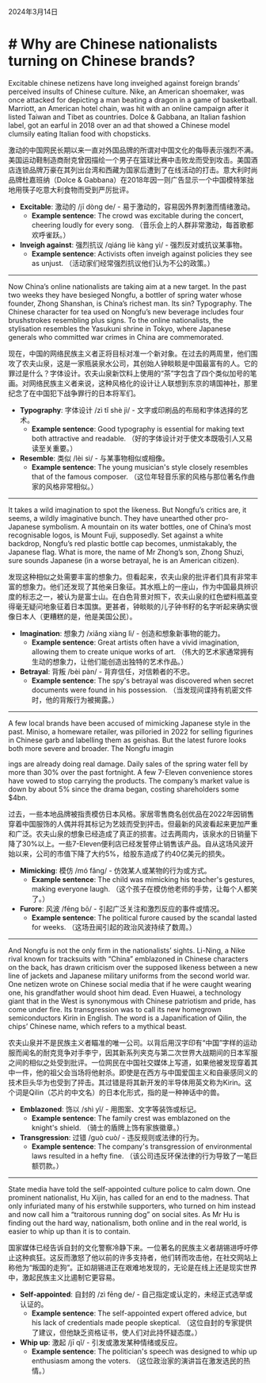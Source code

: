 2024年3月14日
# # Why are Chinese nationalists turning on Chinese brands?
Excitable chinese netizens have long inveighed against foreign brands’ perceived insults of Chinese culture. Nike, an American shoemaker, was once attacked for depicting a man beating a dragon in a game of basketball. Marriott, an American hotel chain, was hit with an online campaign after it listed Taiwan and Tibet as countries. Dolce & Gabbana, an Italian fashion label, got an earful in 2018 over an ad that showed a Chinese model clumsily eating Italian food with chopsticks.

激动的中国网民长期以来一直对外国品牌的所谓对中国文化的侮辱表示强烈不满。美国运动鞋制造商耐克曾因描绘一个男子在篮球比赛中击败龙而受到攻击。美国酒店连锁品牌万豪在其列出台湾和西藏为国家后遭到了在线活动的打击。意大利时尚品牌杜嘉班纳（Dolce & Gabbana）在2018年因一则广告显示一个中国模特笨拙地用筷子吃意大利食物而受到严厉批评。

- **Excitable**: 激动的 /jī dòng de/ - 易于激动的，容易因外界刺激而情绪激动。
    - **Example sentence**: The crowd was excitable during the concert, cheering loudly for every song. （音乐会上的人群非常激动，每首歌都欢呼雀跃。）
- **Inveigh against**: 强烈抗议 /qiáng liè kàng yì/ - 强烈反对或抗议某事物。
    - **Example sentence**: Activists often inveigh against policies they see as unjust. （活动家们经常强烈抗议他们认为不公的政策。）

---

Now China’s online nationalists are taking aim at a new target. In the past two weeks they have besieged Nongfu, a bottler of spring water whose founder, Zhong Shanshan, is China’s richest man. Its sin? Typography. The Chinese character for tea used on Nongfu’s new beverage includes four brushstrokes resembling plus signs. To the online nationalists, the stylisation resembles the Yasukuni shrine in Tokyo, where Japanese generals who committed war crimes in China are commemorated.

现在，中国的网络民族主义者正将目标对准一个新对象。在过去的两周里，他们围攻了农夫山泉，这是一家瓶装泉水公司，其创始人钟睒睒是中国最富有的人。它的罪过是什么？字体设计。农夫山泉新饮料上使用的“茶”字包含了四个类似加号的笔画。对网络民族主义者来说，这种风格化的设计让人联想到东京的靖国神社，那里纪念了在中国犯下战争罪行的日本将军们。

- **Typography**: 字体设计 /zì tǐ shè jì/ - 文字或印刷品的布局和字体选择的艺术。
    - **Example sentence**: Good typography is essential for making text both attractive and readable. （好的字体设计对于使文本既吸引人又易读至关重要。）
- **Resemble**: 类似 /lèi sì/ - 与某事物相似或相像。
    - **Example sentence**: The young musician's style closely resembles that of the famous composer. （这位年轻音乐家的风格与那位著名作曲家的风格非常相似。）

---

It takes a wild imagination to spot the likeness. But Nongfu’s critics are, it seems, a wildly imaginative bunch. They have unearthed other pro-Japanese symbolism. A mountain on its water bottles, one of China’s most recognisable logos, is Mount Fuji, supposedly. Set against a white backdrop, Nongfu’s red plastic bottle cap becomes, unmistakably, the Japanese flag. What is more, the name of Mr Zhong’s son, Zhong Shuzi, sure sounds Japanese (in a worse betrayal, he is an American citizen).

发现这种相似之处需要丰富的想象力。但看起来，农夫山泉的批评者们具有非常丰富的想象力。他们还发现了其他亲日象征。其水瓶上的一座山，作为中国最具辨识度的标志之一，被认为是富士山。在白色背景对照下，农夫山泉的红色塑料瓶盖变得毫无疑问地象征着日本国旗。更甚者，钟睒睒的儿子钟书籽的名字听起来确实很像日本人（更糟糕的是，他是美国公民）。

- **Imagination**: 想象力 /xiǎng xiàng lì/ - 创造和想象新事物的能力。
    - **Example sentence**: Great artists often have a vivid imagination, allowing them to create unique works of art. （伟大的艺术家通常拥有生动的想象力，让他们能创造出独特的艺术作品。）
- **Betrayal**: 背叛 /bèi pàn/ - 背弃信任，对信赖者的不忠。
    - **Example sentence**: The spy's betrayal was discovered when secret documents were found in his possession. （当发现间谍持有机密文件时，他的背叛行为被揭露。）

---

A few local brands have been accused of mimicking Japanese style in the past. Miniso, a homeware retailer, was pilloried in 2022 for selling figurines in Chinese garb and labelling them as geishas. But the latest furore looks both more severe and broader. The Nongfu imagin

ings are already doing real damage. Daily sales of the spring water fell by more than 30% over the past fortnight. A few 7-Eleven convenience stores have vowed to stop carrying the products. The company’s market value is down by about 5% since the drama began, costing shareholders some $4bn.

过去，一些本地品牌被指责模仿日本风格。家居零售商名创优品在2022年因销售穿着中国服饰的人偶并将其标记为艺妓而受到抨击。但最新的风波看起来更加严重和广泛。农夫山泉的想象已经造成了真正的损害。过去两周内，该泉水的日销量下降了30%以上。一些7-Eleven便利店已经发誓停止销售该产品。自从这场风波开始以来，公司的市值下降了大约5%，给股东造成了约40亿美元的损失。

- **Mimicking**: 模仿 /mó fǎng/ - 仿效某人或某物的行为或方式。
    - **Example sentence**: The child was mimicking his teacher's gestures, making everyone laugh. （这个孩子在模仿他老师的手势，让每个人都笑了。）
- **Furore**: 风波 /fēng bō/ - 引起广泛关注和激烈反应的事件或情况。
    - **Example sentence**: The political furore caused by the scandal lasted for weeks. （这场丑闻引起的政治风波持续了数周。）

---

And Nongfu is not the only firm in the nationalists’ sights. Li-Ning, a Nike rival known for tracksuits with “China” emblazoned in Chinese characters on the back, has drawn criticism over the supposed likeness between a new line of jackets and Japanese military uniforms from the second world war. One netizen wrote on Chinese social media that if he were caught wearing one, his grandfather would shoot him dead. Even Huawei, a technology giant that in the West is synonymous with Chinese patriotism and pride, has come under fire. Its transgression was to call its new homegrown semiconductors Kirin in English. The word is a Japanification of Qilin, the chips’ Chinese name, which refers to a mythical beast.

农夫山泉并不是民族主义者瞄准的唯一公司。以背后用汉字印有“中国”字样的运动服而闻名的耐克竞争对手李宁，因其新系列夹克与第二次世界大战期间的日本军服之间的相似之处受到批评。一位网民在中国社交媒体上写道，如果他被发现穿着其中一件，他的祖父会当场将他射杀。即使是在西方与中国爱国主义和自豪感同义的技术巨头华为也受到了抨击。其过错是将其新开发的半导体用英文称为Kirin。这个词是Qilin（芯片的中文名）的日本化形式，指的是一种神话中的兽。

- **Emblazoned**: 饰以 /shì yǐ/ - 用图案、文字等装饰或标记。
    - **Example sentence**: The family crest was emblazoned on the knight's shield. （骑士的盾牌上饰有家族徽章。）
- **Transgression**: 过错 /guò cuò/ - 违反规则或法律的行为。
    - **Example sentence**: The company's transgression of environmental laws resulted in a hefty fine. （该公司违反环保法律的行为导致了一笔巨额罚款。）

---

State media have told the self-appointed culture police to calm down. One prominent nationalist, Hu Xijin, has called for an end to the madness. That only infuriated many of his erstwhile supporters, who turned on him instead and now call him a “traitorous running dog” on social sites. As Mr Hu is finding out the hard way, nationalism, both online and in the real world, is easier to whip up than it is to contain.

国家媒体已经告诉自封的文化警察冷静下来。一位著名的民族主义者胡锡进呼吁停止这种疯狂。这反而激怒了他以前的许多支持者，他们转而攻击他，在社交网站上称他为“叛国的走狗”。正如胡锡进正在艰难地发现的，无论是在线上还是现实世界中，激起民族主义比遏制它更容易。

- **Self-appointed**: 自封的 /zì fēng de/ - 自己指定或认定的，未经正式选举或认证的。
    - **Example sentence**: The self-appointed expert offered advice, but his lack of credentials made people skeptical. （这位自封的专家提供了建议，但他缺乏资格证书，使人们对此持怀疑态度。）
- **Whip up**: 激起 /jī qǐ/ - 引发或激发某种情绪或反应。
    - **Example sentence**: The politician's speech was designed to whip up enthusiasm among the voters. （这位政治家的演讲旨在激发选民的热情。）